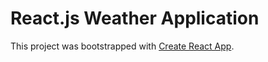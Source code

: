 # React.js Weather Application

This project was bootstrapped with [Create React App](https://github.com/facebook/create-react-app).
